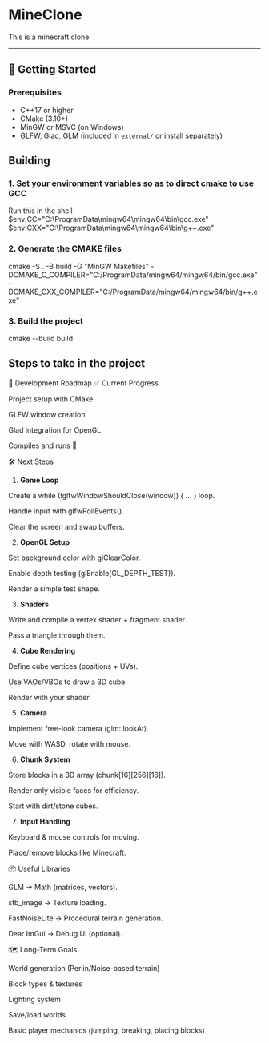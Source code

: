 # MineClone

This is a minecraft clone.

---

## 🚀 Getting Started

### Prerequisites

- C++17 or higher
- CMake (3.10+)
- MinGW or MSVC (on Windows)
- GLFW, Glad, GLM (included in `external/` or install separately)

## Building

### 1. Set your environment variables so as to direct cmake to use GCC

Run this in the shell
$env:CC="C:\ProgramData\mingw64\mingw64\bin\gcc.exe"
$env:CXX="C:\ProgramData\mingw64\mingw64\bin\g++.exe"

### 2. Generate the CMAKE files

cmake -S . -B build -G "MinGW Makefiles" -DCMAKE_C_COMPILER="C:/ProgramData/mingw64/mingw64/bin/gcc.exe" -DCMAKE_CXX_COMPILER="C:/ProgramData/mingw64/mingw64/bin/g++.exe"

### 3. Build the project

cmake --build build

## Steps to take in the project

📌 Development Roadmap
✅ Current Progress

Project setup with CMake

GLFW window creation

Glad integration for OpenGL

Compiles and runs 🎉

🛠️ Next Steps

1. **Game Loop**

Create a while (!glfwWindowShouldClose(window)) { … } loop.

Handle input with glfwPollEvents().

Clear the screen and swap buffers.

2. **OpenGL Setup**

Set background color with glClearColor.

Enable depth testing (glEnable(GL_DEPTH_TEST)).

Render a simple test shape.

3. **Shaders**

Write and compile a vertex shader + fragment shader.

Pass a triangle through them.

4. **Cube Rendering**

Define cube vertices (positions + UVs).

Use VAOs/VBOs to draw a 3D cube.

Render with your shader.

5. **Camera**

Implement free-look camera (glm::lookAt).

Move with WASD, rotate with mouse.

6. **Chunk System**

Store blocks in a 3D array (chunk[16][256][16]).

Render only visible faces for efficiency.

Start with dirt/stone cubes.

7. **Input Handling**

Keyboard & mouse controls for moving.

Place/remove blocks like Minecraft.

📦 Useful Libraries

GLM
→ Math (matrices, vectors).

stb_image
→ Texture loading.

FastNoiseLite
→ Procedural terrain generation.

Dear ImGui
→ Debug UI (optional).

🗺️ Long-Term Goals

World generation (Perlin/Noise-based terrain)

Block types & textures

Lighting system

Save/load worlds

Basic player mechanics (jumping, breaking, placing blocks)
